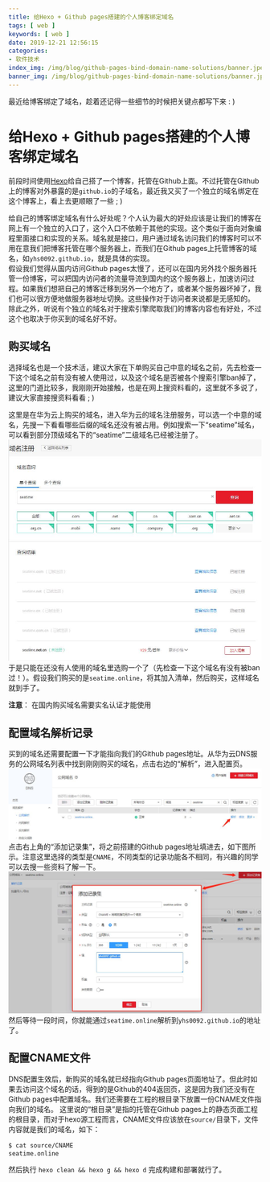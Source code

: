 ```yaml
---
title: 给Hexo + Github pages搭建的个人博客绑定域名
tags: [ web ]
keywords: [ web ]
date: 2019-12-21 12:56:15
categories:
- 软件技术
index_img: /img/blog/github-pages-bind-domain-name-solutions/banner.jpeg
banner_img: /img/blog/github-pages-bind-domain-name-solutions/banner.jpeg
---
```


最近给博客绑定了域名，趁着还记得一些细节的时候把关键点都写下来 : )
<!-- more -->
# 给Hexo + Github pages搭建的个人博客绑定域名

前段时间使用[Hexo](https://github.com/hexojs/hexo)给自己搭了一个博客，托管在Github上面。不过托管在Github上的博客对外暴露的是`github.io`的子域名，最近我又买了一个独立的域名绑定在这个博客上，看上去更顺眼了一些 ; )

给自己的博客绑定域名有什么好处呢？个人认为最大的好处应该是让我们的博客在网上有一个独立的入口了，这个入口不依赖于其他的实现。这个类似于面向对象编程里面接口和实现的关系。域名就是接口，用户通过域名访问我们的博客时可以不用在意我们把博客托管在哪个服务器上，而我们在Github pages上托管博客的域名，如`yhs0092.github.io`，就是具体的实现。  
假设我们觉得从国内访问Github pages太慢了，还可以在国内另外找个服务器托管一份博客，可以把国内访问者的流量导流到国内的这个服务器上，加速访问过程。如果我们想把自己的博客迁移到另外一个地方了，或者某个服务器坏掉了，我们也可以很方便地做服务器地址切换。这些操作对于访问者来说都是无感知的。  
除此之外，听说有个独立的域名对于搜索引擎爬取我们的博客内容也有好处，不过这个也取决于你买到的域名好不好。

## 购买域名

选择域名也是一个技术活，建议大家在下单购买自己中意的域名之前，先去检查一下这个域名之前有没有被人使用过，以及这个域名是否被各个搜索引擎ban掉了，这里的门道比较多，我刚刚开始接触，也是在网上搜资料看的，这里就不多说了，建议大家直接搜资料看看 ; )

这里是在华为云上购买的域名，进入华为云的域名注册服务，可以选一个中意的域名，先搜一下看看哪些后缀的域名还没有被占用。例如搜索一下“seatime”域名，可以看到部分顶级域名下的“seatime”二级域名已经被注册了。
![](/img/blog/github-pages-bind-domain-name-solutions/search_for_available_domainnames.jpg)
于是只能在还没有人使用的域名里选购一个了（先检查一下这个域名有没有被ban过！）。假设我们购买的是`seatime.online`，将其加入清单，然后购买，这样域名就到手了。

**注意**： 在国内购买域名需要实名认证才能使用

## 配置域名解析记录

买到的域名还需要配置一下才能指向我们的Github pages地址。从华为云DNS服务的公网域名列表中找到刚刚购买的域名，点击右边的“解析”，进入配置页。
![](/img/blog/github-pages-bind-domain-name-solutions/domain_name_config_entry.jpg)
点击右上角的“添加记录集”，将之前搭建的Github pages地址填进去，如下图所示。注意这里选择的类型是`CNAME`，不同类型的记录功能各不相同，有兴趣的同学可以去搜一些资料了解一下。
![](/img/blog/github-pages-bind-domain-name-solutions/add_dns_record.jpg)
然后等待一段时间，你就能通过`seatime.online`解析到`yhs0092.github.io`的地址了。

## 配置CNAME文件

DNS配置生效后，新购买的域名就已经指向Github pages页面地址了。但此时如果去访问这个域名的话，得到的是Github的404返回页，这是因为我们还没有在Github pages中配置域名。我们还需要在工程的根目录下放置一份CNAME文件指向我们的域名。
这里说的“根目录”是指的托管在Github pages上的静态页面工程的根目录，而对于hexo源工程而言，CNAME文件应该放在`source/`目录下，文件内容就是我们的域名，如下：
```
$ cat source/CNAME
seatime.online
```
然后执行 `hexo clean && hexo g && hexo d` 完成构建和部署就行了。

